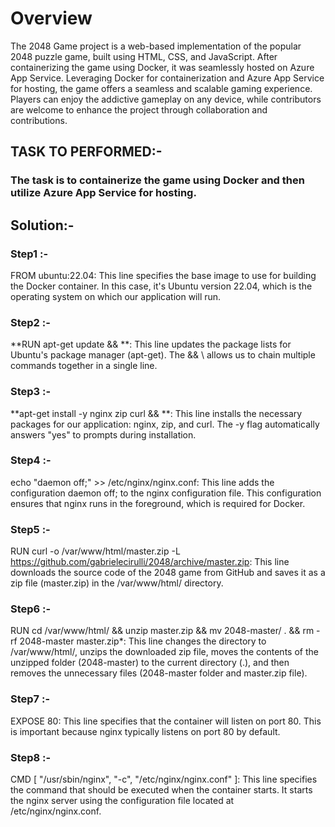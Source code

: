 # Overview

The 2048 Game project is a web-based implementation of the popular 2048 puzzle game, built using HTML, CSS, and JavaScript. After containerizing the game using Docker, it was seamlessly hosted on Azure App Service. Leveraging Docker for containerization and Azure App Service for hosting, the game offers a seamless and scalable gaming experience. Players can enjoy the addictive gameplay on any device, while contributors are welcome to enhance the project through collaboration and contributions.

## TASK TO PERFORMED:-
### The task is to containerize the game using Docker and then utilize Azure App Service for hosting.

## Solution:- 

### Step1 :- 
FROM ubuntu:22.04: This line specifies the base image to use for building the Docker container. In this case, it's Ubuntu version 22.04, which is the operating system on which our application will run.

### Step2 :- 
**RUN apt-get update && **: This line updates the package lists for Ubuntu's package manager (apt-get). The && \ allows us to chain multiple commands together in a single line.

### Step3 :- 
**apt-get install -y nginx zip curl && **: This line installs the necessary packages for our application: nginx, zip, and curl. The -y flag automatically answers "yes" to prompts during installation.

### Step4 :- 
echo "daemon off;" >> /etc/nginx/nginx.conf: This line adds the configuration daemon off; to the nginx configuration file. This configuration ensures that nginx runs in the foreground, which is required for Docker.

### Step5 :- 
RUN curl -o /var/www/html/master.zip -L https://github.com/gabrielecirulli/2048/archive/master.zip: This line downloads the source code of the 2048 game from GitHub and saves it as a zip file (master.zip) in the /var/www/html/ directory.

### Step6 :- 
RUN cd /var/www/html/ && unzip master.zip && mv 2048-master/ . && rm -rf 2048-master master.zip*: This line changes the directory to /var/www/html/, unzips the downloaded zip file, moves the contents of the unzipped folder (2048-master) to the current directory (.), and then removes the unnecessary files (2048-master folder and master.zip file).

### Step7 :- 
EXPOSE 80: This line specifies that the container will listen on port 80. This is important because nginx typically listens on port 80 by default.

### Step8 :- 
CMD [ "/usr/sbin/nginx", "-c", "/etc/nginx/nginx.conf" ]: This line specifies the command that should be executed when the container starts. It starts the nginx server using the configuration file located at /etc/nginx/nginx.conf.
